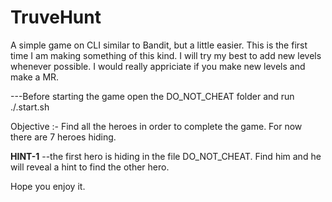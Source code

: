 # TruveHunt
A simple game on CLI similar to Bandit, but a little easier.
This is the first time I am making something of this kind. 
I will try my best to add new levels whenever possible.
I would really appriciate if you make new levels and make a MR.


---Before starting the game open the DO_NOT_CHEAT folder and run ./.start.sh

Objective :- Find all the heroes in order to complete the game. For now there are 7 heroes hiding.

**HINT-1**
--the first hero is hiding in the file DO_NOT_CHEAT. Find him and he will reveal a hint to find the other hero.

Hope you enjoy it.
